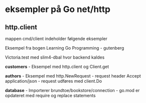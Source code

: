 # eksempler på Go net/http

## http.client

mappen cmd/client indeholder følgende eksempler

Eksempel fra bogen Learning Go Programming
    - gutenberg

Victoria.test med slim4-dbal hvor backend kaldes

**customers**
    - Eksempel med http.client og Client.get

**authors**
    - Eksempel med http.NewRequest 
    - request header Accept application/json
    - request udføres med client.Do

**database**
    - Importerer brundtoe/bookstore/connection
    - go.mod er opdateret med require og replace  statements

